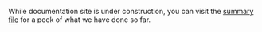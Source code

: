 While documentation site is under construction, you can visit the [summary file](https://github.com/mgenware/qing/blob/main/docs/src/SUMMARY.md) for a peek of what we have done so far.
